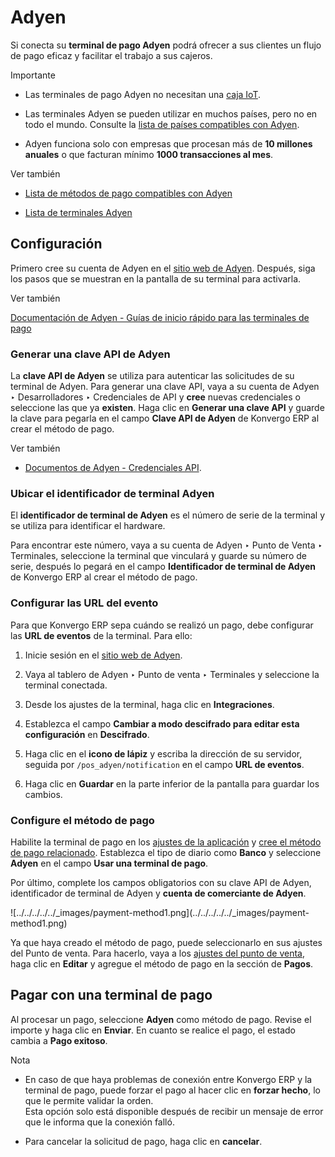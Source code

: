 # Adyen

Si conecta su **terminal de pago Adyen** podrá ofrecer a sus clientes un flujo
de pago eficaz y facilitar el trabajo a sus cajeros.

<div class="alert alert-warning">
<p class="alert-title">
Importante</p><ul>
<li><p>Las terminales de pago Adyen no necesitan una <a href="../../../../general/iot">caja IoT</a>.</p></li>
<li><p>Las terminales Adyen se pueden utilizar en muchos países, pero no en todo el mundo. Consulte la <a href="https://docs.adyen.com/point-of-sale/what-we-support/supported-languages/">lista de países compatibles con Adyen</a>.</p></li>
<li><p>Adyen funciona solo con empresas que procesan más de <b>10 millones anuales</b> o que facturan mínimo <b>1000 transacciones al mes</b>.</p></li>
</ul>
</div> <div class="alert alert-secondary">
<p class="alert-title">
Ver también</p><ul>
<li><p><a href="https://docs.adyen.com/point-of-sale/what-we-support/payment-methods/">Lista de métodos de pago compatibles con Adyen</a></p></li>
<li><p><a href="https://docs.adyen.com/point-of-sale/what-we-support/select-your-terminals/">Lista de terminales Adyen</a></p></li>
</ul>
</div>

## Configuración

Primero cree su cuenta de Adyen en el [sitio web de
Adyen](https://www.adyen.com/). Después, siga los pasos que se muestran en la
pantalla de su terminal para activarla.

<div class="alert alert-secondary">
<p class="alert-title">
Ver también</p><p><a href="https://docs.adyen.com/point-of-sale/user-manuals">Documentación de Adyen - Guías de inicio rápido para las terminales de pago</a></p>
</div>

### Generar una clave API de Adyen

La **clave API de Adyen** se utiliza para autenticar las solicitudes de su
terminal de Adyen. Para generar una clave API, vaya a su cuenta de Adyen ‣
Desarrolladores ‣ Credenciales de API y **cree** nuevas credenciales o
seleccione las que ya **existen**. Haga clic en **Generar una clave API** y
guarde la clave para pegarla en el campo **Clave API de Adyen** de Konvergo ERP al
crear el método de pago.

<div class="alert alert-secondary">
<p class="alert-title">
Ver también</p><ul>
<li><p><a href="https://docs.adyen.com/development-resources/api-credentials#generate-api-key">Documentos de Adyen - Credenciales API</a>.</p></li>
</ul>
</div>

### Ubicar el identificador de terminal Adyen

El **identificador de terminal de Adyen** es el número de serie de la terminal
y se utiliza para identificar el hardware.

Para encontrar este número, vaya a su cuenta de Adyen ‣ Punto de Venta ‣
Terminales, seleccione la terminal que vinculará y guarde su número de serie,
después lo pegará en el campo **Identificador de terminal de Adyen** de Konvergo ERP
al crear el método de pago.

### Configurar las URL del evento

Para que Konvergo ERP sepa cuándo se realizó un pago, debe configurar las **URL de
eventos** de la terminal. Para ello:

  1. Inicie sesión en el [sitio web de Adyen](https://www.adyen.com/).

  2. Vaya al tablero de Adyen ‣ Punto de venta ‣ Terminales y seleccione la terminal conectada.

  3. Desde los ajustes de la terminal, haga clic en **Integraciones**.

  4. Establezca el campo **Cambiar a modo descifrado para editar esta configuración** en **Descifrado**.

  5. Haga clic en el **icono de lápiz** y escriba la dirección de su servidor, seguida por `/pos_adyen/notification` en el campo **URL de eventos**.

  6. Haga clic en **Guardar** en la parte inferior de la pantalla para guardar los cambios.

### Configure el método de pago

Habilite la terminal de pago en los [ajustes de la
aplicación](../../configuration#configuration-settings) y [cree el método
de pago relacionado](../../payment_methods). Establezca el tipo de diario
como **Banco** y seleccione **Adyen** en el campo **Usar una terminal de
pago**.

Por último, complete los campos obligatorios con su clave API de Adyen,
identificador de terminal de Adyen y **cuenta de comerciante de Adyen**.

![../../../../../_images/payment-method1.png](../../../../../_images/payment-
method1.png)

Ya que haya creado el método de pago, puede seleccionarlo en sus ajustes del
Punto de venta. Para hacerlo, vaya a los [ajustes del punto de
venta](../../configuration#configuration-settings), haga clic en
**Editar** y agregue el método de pago en la sección de **Pagos**.

## Pagar con una terminal de pago

Al procesar un pago, seleccione **Adyen** como método de pago. Revise el
importe y haga clic en **Enviar**. En cuanto se realice el pago, el estado
cambia a **Pago exitoso**.

<div class="alert alert-primary">
<p class="alert-title">
Nota</p><ul>
<li><div class="line-block">
<div class="line">En caso de que haya problemas de conexión entre Konvergo ERP y la terminal de pago, puede forzar el pago al hacer clic en <b>forzar hecho</b>, lo que le permite validar la orden.</div>
<div class="line">Esta opción solo está disponible después de recibir un mensaje de error que le informa que la conexión falló.</div>
</div>
</li>
<li><p>Para cancelar la solicitud de pago, haga clic en <b>cancelar</b>.</p></li>
</ul>
</div>

